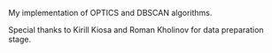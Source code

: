 My implementation of OPTICS and DBSCAN algorithms. 

Special thanks to Kirill Kiosa and Roman Kholinov for data preparation stage.
